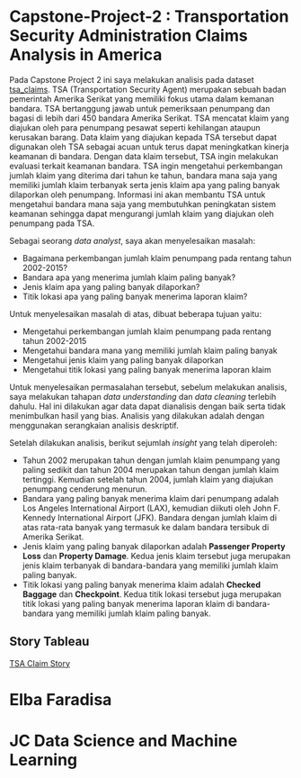 # Capstone-Project-2 : Transportation Security Administration Claims Analysis in America
Pada Capstone Project 2 ini saya melakukan analisis pada dataset [tsa_claims](https://www.kaggle.com/datasets/terminal-security-agency/tsa-claims-database). TSA (Transportation Security Agent) merupakan sebuah badan pemerintah Amerika Serikat yang memiliki fokus utama dalam kemanan bandara. TSA bertanggung jawab untuk pemeriksaan penumpang dan bagasi di lebih dari 450 bandara Amerika Serikat. TSA mencatat klaim yang diajukan oleh para penumpang pesawat seperti kehilangan ataupun kerusakan barang. Data klaim yang diajukan kepada TSA tersebut dapat digunakan oleh TSA sebagai acuan untuk terus dapat meningkatkan kinerja keamanan di bandara. Dengan data klaim tersebut, TSA ingin melakukan evaluasi terkait keamanan bandara. TSA ingin mengetahui perkembangan jumlah klaim yang diterima dari tahun ke tahun, bandara mana saja yang memiliki jumlah klaim terbanyak serta jenis klaim apa yang paling banyak dilaporkan oleh penumpang. Informasi ini akan membantu TSA untuk mengetahui bandara mana saja yang membutuhkan peningkatan sistem keamanan sehingga dapat mengurangi jumlah klaim yang diajukan oleh penumpang pada TSA. 

Sebagai seorang *data analyst*, saya akan menyelesaikan masalah:

* Bagaimana perkembangan jumlah klaim penumpang pada rentang tahun 2002-2015?
* Bandara apa yang menerima jumlah klaim paling banyak?
* Jenis klaim apa yang paling banyak dilaporkan?
* Titik lokasi apa yang paling banyak menerima laporan klaim?

Untuk menyelesaikan masalah di atas, dibuat beberapa tujuan yaitu:
* Mengetahui perkembangan jumlah klaim penumpang pada rentang tahun 2002-2015
* Mengetahui bandara mana yang memiliki jumlah klaim paling banyak
* Mengetahui jenis klaim yang paling banyak dilaporkan
* Mengetahui titik lokasi yang paling banyak menerima laporan klaim

Untuk menyelesaikan permasalahan tersebut, sebelum melakukan analisis, saya melakukan tahapan *data understanding* dan *data cleaning* terlebih dahulu. Hal ini dilakukan agar data dapat dianalisis dengan baik serta tidak menimbulkan hasil yang bias. Analisis yang dilakukan adalah dengan menggunakan serangkaian analisis deskriptif. 

Setelah dilakukan analisis, berikut sejumlah *insight* yang telah diperoleh:
* Tahun 2002 merupakan tahun dengan jumlah klaim penumpang yang paling sedikit dan tahun 2004 merupakan tahun dengan jumlah klaim tertinggi. Kemudian setelah tahun 2004, jumlah klaim yang diajukan penumpang cenderung menurun.
 * Bandara yang paling banyak menerima klaim dari penumpang adalah Los Angeles International Airport (LAX), kemudian diikuti oleh John F. Kennedy International Airport (JFK). Bandara dengan jumlah klaim di atas rata-rata banyak yang termasuk ke dalam bandara tersibuk di Amerika Serikat.
 * Jenis klaim yang paling banyak dilaporkan adalah **Passenger Property Loss** dan **Property Damage**. Kedua jenis klaim tersebut juga merupakan jenis klaim terbanyak di bandara-bandara yang memiliki jumlah klaim paling banyak.
 * Titik lokasi yang paling banyak menerima klaim adalah **Checked Baggage** dan **Checkpoint**. Kedua titik lokasi tersebut juga merupakan titik lokasi yang paling banyak menerima laporan klaim di bandara-bandara yang memiliki jumlah klaim paling banyak.


## Story Tableau
[TSA Claim Story](https://public.tableau.com/views/TSAClaimsStory/TSAClaimsStory?:language=en-US&:display_count=n&:origin=viz_share_link)

# Elba Faradisa
# JC Data Science and Machine Learning
